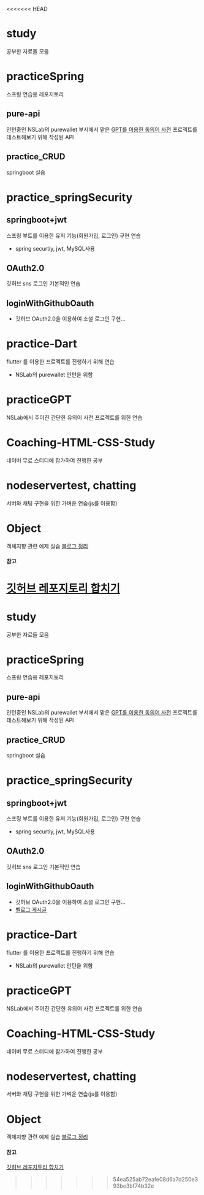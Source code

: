<<<<<<< HEAD
# study

공부한 자료들 모음

# practiceSpring
스프링 연습용 레포지토리

## pure-api
인턴중인 NSLab의 purewallet 부서에서 맡은 [GPT를 이용한 동의어 사전](https://github.com/freemoon99/practiceGPT) 프로젝트를 테스트해보기 위해 작성된 API

## practice_CRUD
springboot 실습


# practice_springSecurity

## springboot+jwt
스프링 부트를 이용한 유저 기능(회원가입, 로그인) 구현 연습
- spring securtiy, jwt, MySQL사용
## OAuth2.0
깃허브 sns 로그인 기본적인 연습

## loginWithGithubOauth
- 깃허브 OAuth2.0을 이용하여 소셜 로그인 구현...

# practice-Dart
flutter 를 이용한 프로젝트를 진행하기 위해 연습
- NSLab의 purewallet 인턴을 위함

# practiceGPT
NSLab에서 주어진 간단한 유의어 사전 프로젝트를 위한 연습

# Coaching-HTML-CSS-Study
네이버 무료 스터디에 참가하여 진행한 공부

# nodeservertest, chatting
서버와 채팅 구현을 위한 가벼운 연습(js를 이용함)

# Object
객체지향 관련 예제 실습
[블로그 정리](https://velog.io/@freemoon99/%EC%98%A4%EB%B8%8C%EC%A0%9D%ED%8A%B8-%EC%B1%85%EC%9D%84-%ED%86%B5%ED%95%9C-%EA%B0%9D%EC%B2%B4%EC%A7%80%ED%96%A5-%EC%9E%85%EB%AC%B8)


#### 참고
[깃허브 레포지토리 합치기](https://velog.io/@ejayjeon/Github-Repository%EB%93%A4-%EA%B9%94%EB%81%94%ED%95%98%EA%B2%8C-%ED%95%98%EB%82%98%EB%A1%9C-%ED%95%A9%EC%B9%98%EA%B8%B0)
=======
# study

공부한 자료들 모음

# practiceSpring
스프링 연습용 레포지토리

## pure-api
인턴중인 NSLab의 purewallet 부서에서 맡은 [GPT를 이용한 동의어 사전](https://github.com/freemoon99/practiceGPT) 프로젝트를 테스트해보기 위해 작성된 API

## practice_CRUD
springboot 실습


# practice_springSecurity

## springboot+jwt
스프링 부트를 이용한 유저 기능(회원가입, 로그인) 구현 연습
- spring securtiy, jwt, MySQL사용
## OAuth2.0
깃허브 sns 로그인 기본적인 연습

## loginWithGithubOauth
- 깃허브 OAuth2.0을 이용하여 소셜 로그인 구현...
- [벨로그 게시글](https://velog.io/@freemoon99/%EA%B9%83%ED%97%88%EB%B8%8C-OAuth2.0%EC%9D%84-%EC%9D%B4%EC%9A%A9%ED%95%98%EC%97%AC-%EB%A1%9C%EA%B7%B8%EC%9D%B8-%EA%B5%AC%ED%98%84%ED%95%98%EA%B8%B0-spring-boot-OAuth-jpa)

# practice-Dart
flutter 를 이용한 프로젝트를 진행하기 위해 연습
- NSLab의 purewallet 인턴을 위함

# practiceGPT
NSLab에서 주어진 간단한 유의어 사전 프로젝트를 위한 연습

# Coaching-HTML-CSS-Study
네이버 무료 스터디에 참가하여 진행한 공부

# nodeservertest, chatting
서버와 채팅 구현을 위한 가벼운 연습(js를 이용함)

# Object
객체지향 관련 예제 실습
[블로그 정리](https://velog.io/@freemoon99/%EC%98%A4%EB%B8%8C%EC%A0%9D%ED%8A%B8-%EC%B1%85%EC%9D%84-%ED%86%B5%ED%95%9C-%EA%B0%9D%EC%B2%B4%EC%A7%80%ED%96%A5-%EC%9E%85%EB%AC%B8)


#### 참고
[깃허브 레포지토리 합치기](https://velog.io/@ejayjeon/Github-Repository%EB%93%A4-%EA%B9%94%EB%81%94%ED%95%98%EA%B2%8C-%ED%95%98%EB%82%98%EB%A1%9C-%ED%95%A9%EC%B9%98%EA%B8%B0)
>>>>>>> 54ea525ab72eafe08d6a7d250e393be3bf74b32e
